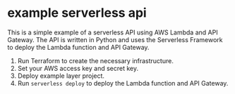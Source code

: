 # example serverless api
This is a simple example of a serverless API using AWS Lambda and API Gateway. The API is written in Python and uses the Serverless Framework to deploy the Lambda function and API Gateway.

1. Run Terraform to create the necessary infrastructure. 
2. Set your AWS access key and secret key.
3. Deploy example layer project.
4. Run `serverless deploy` to deploy the Lambda function and API Gateway.